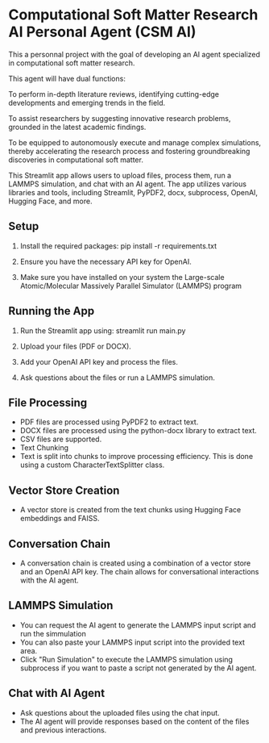 # Computational Soft Matter Research AI Personal Agent (CSM AI)

This a personnal project with the goal of developing an AI agent specialized in computational soft matter research. 

This agent will have dual functions:

To perform in-depth literature reviews, identifying cutting-edge developments and emerging trends in the field.

To assist researchers by suggesting innovative research problems, grounded in the latest academic findings.

To be equipped to autonomously execute and manage complex simulations, thereby accelerating the research process and fostering groundbreaking discoveries in computational soft matter.

This Streamlit app allows users to upload files, process them, run a LAMMPS simulation, and chat with an AI agent. The app utilizes various libraries and tools, including Streamlit, PyPDF2, docx, subprocess, OpenAI, Hugging Face, and more.

## Setup

1. Install the required packages:
pip install -r requirements.txt

2. Ensure you have the necessary API key for OpenAI.

3. Make sure you have installed on your system the Large-scale Atomic/Molecular Massively Parallel Simulator (LAMMPS) program
   
## Running the App

1. Run the Streamlit app using:
streamlit run main.py

2. Upload your files (PDF or DOCX).

3. Add your OpenAI API key and process the files.

4. Ask questions about the files or run a LAMMPS simulation.

## File Processing
- PDF files are processed using PyPDF2 to extract text.
- DOCX files are processed using the python-docx library to extract text.
- CSV files are supported.
- Text Chunking
- Text is split into chunks to improve processing efficiency. This is done using a custom CharacterTextSplitter class.

## Vector Store Creation
- A vector store is created from the text chunks using Hugging Face embeddings and FAISS.

## Conversation Chain
- A conversation chain is created using a combination of a vector store and an OpenAI API key. The chain allows for conversational interactions with the AI agent.

## LAMMPS Simulation
- You can request the AI agent to generate the LAMMPS input script and run the simmulation
- You can also paste your LAMMPS input script into the provided text area.
- Click "Run Simulation" to execute the LAMMPS simulation using subprocess if you want to paste a script not generated by the AI agent.
  
## Chat with AI Agent
- Ask questions about the uploaded files using the chat input.
- The AI agent will provide responses based on the content of the files and previous interactions.

